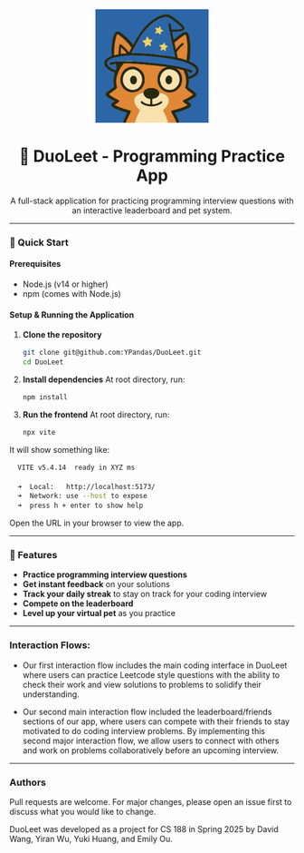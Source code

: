 <div align="center">
  <img src="DuoLeet_logo.png" alt="DuoLeet Logo" width="200" height="200">
  
  # 🎯 DuoLeet - Programming Practice App
  
  A full-stack application for practicing programming interview questions with an interactive leaderboard and pet system.
</div>

---

### 🚀 Quick Start

#### Prerequisites

* Node.js (v14 or higher)
* npm (comes with Node.js)

#### Setup & Running the Application

1. **Clone the repository**
   ```bash
   git clone git@github.com:YPandas/DuoLeet.git
   cd DuoLeet
   ```

2. **Install dependencies**
At root directory, run:
   ```bash
   npm install
   ```

3. **Run the frontend**
At root directory, run:
   ```bash
   npx vite
   ```
It will show something like:

```bash
  VITE v5.4.14  ready in XYZ ms

  ➜  Local:   http://localhost:5173/
  ➜  Network: use --host to expose
  ➜  press h + enter to show help
  ```
Open the URL in your browser to view the app.

---

### 🎯 Features

* **Practice programming interview questions**
* **Get instant feedback** on your solutions
* **Track your daily streak** to stay on track for your coding interview
* **Compete on the leaderboard**
* **Level up your virtual pet** as you practice

---

### Interaction Flows:

* Our first interaction flow includes the main coding interface in DuoLeet where users can practice Leetcode style questions with the ability to check their work and view solutions to problems to solidify their understanding.
  
* Our second main interaction flow included the leaderboard/friends sections of our app, where users can compete with their friends to stay motivated to do coding interview problems. By implementing this second major interaction flow, we allow users to connect with others and work on problems collaboratively before an upcoming interview.


---

### Authors

Pull requests are welcome. For major changes, please open an issue first to discuss what you would like to change.

DuoLeet was developed as a project for CS 188 in Spring 2025 by David Wang, Yiran Wu, Yuki Huang, and Emily Ou.

